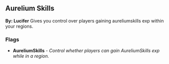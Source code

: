 ## Aurelium Skills
**By: Lucifer**
Gives you control over players gaining aureliumskills exp within your regions.
<br>

### Flags
* **AureliumSkills** - *Control whether players can gain AureliumSkills exp while in a region.*